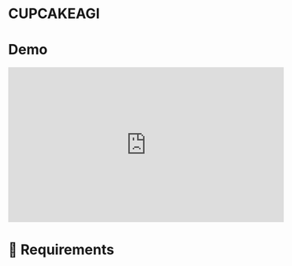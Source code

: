# CUPCAKEAGI

# Demo

<iframe width="560" height="315" src="https://www.youtube.com/embed/8y7GRYaYYQg" title="YouTube video player" frameborder="0" allow="accelerometer; autoplay; clipboard-write; encrypted-media; gyroscope; picture-in-picture; web-share" allowfullscreen></iframe>

# 🚨 Requirements
